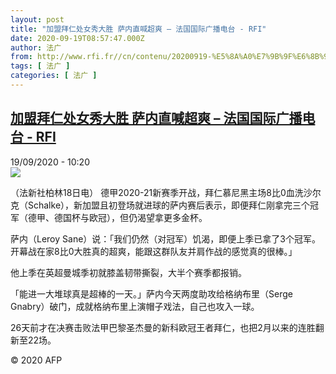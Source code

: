 ```yaml
---
layout: post
title: "加盟拜仁处女秀大胜 萨内直喊超爽 – 法国国际广播电台 - RFI"
date: 2020-09-19T08:57:47.000Z
author: 法广
from: http://www.rfi.fr//cn/contenu/20200919-%E5%8A%A0%E7%9B%9F%E6%8B%9C%E4%BB%81%E5%A4%84%E5%A5%B3%E7%A7%80%E5%A4%A7%E8%83%9C-%E8%90%A8%E5%86%85%E7%9B%B4%E5%96%8A%E8%B6%85%E7%88%BD
tags: [ 法广 ]
categories: [ 法广 ]
---
```

<!--1600505867000-->
[加盟拜仁处女秀大胜 萨内直喊超爽 – 法国国际广播电台 - RFI](http://www.rfi.fr//cn/contenu/20200919-%E5%8A%A0%E7%9B%9F%E6%8B%9C%E4%BB%81%E5%A4%84%E5%A5%B3%E7%A7%80%E5%A4%A7%E8%83%9C-%E8%90%A8%E5%86%85%E7%9B%B4%E5%96%8A%E8%B6%85%E7%88%BD)
------

<div>
<div>19/09/2020 - 10:20</div><img src="https://s.rfi.fr/media/display/f7f4501a-fa53-11ea-8dcd-005056bf87d6/w:310/p:16x9/spo0004b.200919162003.jpg"><div class="t-content__body u-clearfix">            <p>（法新社柏林18日电）    德甲2020-21新赛季开战，拜仁慕尼黑主场8比0血洗沙尔克（Schalke），新加盟且初登场就进球的萨内赛后表示，即便拜仁刚拿完三个冠军（德甲、德国杯与欧冠），但仍渴望拿更多金杯。</p><p>    萨内（Leroy Sane）说：「我们仍然（对冠军）饥渴，即便上季已拿了3个冠军。开幕战在家8比0大胜真的超爽，能跟这群队友并肩作战的感觉真的很棒。」</p><p>    他上季在英超曼城季初就膝盖韧带撕裂，大半个赛季都报销。</p><p>    「能进一大堆球真是超棒的一天。」萨内今天两度助攻给格纳布里（Serge Gnabry）破门，成就格纳布里上演帽子戏法，自己也攻入一球。</p><p>    26天前才在决赛击败法甲巴黎圣杰曼的新科欧冠王者拜仁，也把2月以来的连胜翻新至22场。</p>            <p class="t-copyright">© 2020 AFP</p>        </div>
</div>
